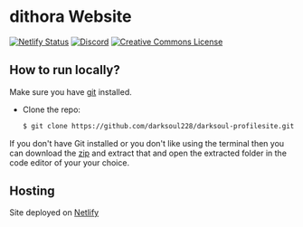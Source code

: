 # dithora Website 
<!-- Markdown snippet -->
[![Netlify Status](https://api.netlify.com/api/v1/badges/beeb7e86-4485-4381-8529-6b2a92df5dd7/deploy-status)](https://app.netlify.com/sites/darksoul/deploys)
[![Discord](https://img.shields.io/discord/810444719356248064?label=Discord&style=flat-square)](https://discord.gg/PunMqQRNFv)
<a rel="license" href="http://creativecommons.org/licenses/by-nd/4.0/"><img alt="Creative Commons License" style="border-width:0" src="https://i.creativecommons.org/l/by-nd/4.0/80x15.png"/></a>

## How to run locally?

Make sure you have [git](https://git-scm.com/) installed.

- Clone the repo:

  ```bash
  $ git clone https://github.com/darksoul228/darksoul-profilesite.git
  ```
If you don't have Git installed or you don't like using the terminal then you can download the [zip](https://github.com/darksouldf/darksoul-profilesite/archive/refs/heads/main.zip) and extract that and open the extracted folder in the code editor of your your choice.
## Hosting 
Site deployed on [Netlify](https://www.netlify.com)
